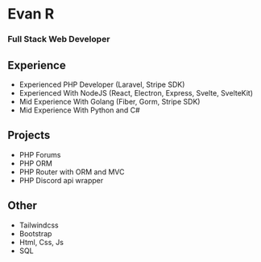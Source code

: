 # Evan R 
### Full Stack Web Developer

## Experience
- Experienced PHP Developer (Laravel, Stripe SDK)
- Experienced With NodeJS (React, Electron, Express, Svelte, SvelteKit)
- Mid Experience With Golang (Fiber, Gorm, Stripe SDK)
- Mid Experience With Python and C#

## Projects
- PHP Forums
- PHP ORM 
- PHP Router with ORM and MVC 
- PHP Discord api wrapper

## Other
- Tailwindcss
- Bootstrap 
- Html, Css, Js
- SQL
